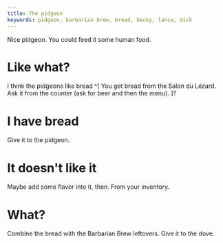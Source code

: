 ```yaml
---
title: The pidgeon
keywords: pidgeon, barbarian brew, bread, becky, lance, dick
---
```


Nice pidgeon. You could feed it some human food.

# Like what?
I think the pidgeons like bread ^[ You get bread from the Salon du Lézard. Ask it from the counter (ask for beer and then the menu). ]?

# I have bread
Give it to the pidgeon.

# It doesn't like it
Maybe add some flavor into it, then. From your inventory.

# What?
Combine the bread with the Barbarian Brew leftovers. Give it to the dove.
